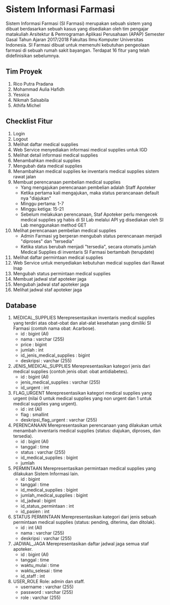 # Sistem Informasi Farmasi
Sistem Informasi Farmasi (SI Farmasi) merupakan sebuah sistem yang dibuat berdasarkan sebuah kasus yang disediakan oleh tim pengajar matakuliah Arsitektur & Pemrograman Aplikasi Perusahaan (APAP) Semester Gasal Tahun Ajaran 2017/2018 Fakultas Ilmu Komputer Universitas Indonesia. SI Farmasi dibuat untuk memenuhi kebutuhan pengeolaan farmasi di sebuah rumah sakit bayangan. Terdapat 16 fitur yang telah didefinisikan sebelumnya.

## Tim Proyek
1. Rico Putra Pradana
2. Mohammad Aulia Hafidh
3. Yessica
4. Nikmah Salsabila
5. Athifa Michel

## Checklist Fitur
1. Login
2. Logout
3. Melihat daftar medical supplies
4. Web Service menyediakan informasi medical supplies untuk IGD
5. Melihat detail informasi medical supplies
6. Menambahkan medical supplies
7. Mengubah data medical supplies
8. Menambahkan medical supplies ke inventaris medical supplies sistem rawat jalan
9. Membuat perencanaan pembelian medical supplies
	- Yang mengajukan perencanaan pembelian adalah Staff Apoteker
	- Ketika pertama kali mengajukan, maka status perancanaan default nya "diajukan"
	- Minggu pertama: 1-7
	- Minggu ketiga: 15-21
	- Sebelum melakukan perencanaan, Staf Apoteker perlu mengecek medical supplies yg habis di SI Lab melalui API yg disediakan oleh SI Lab menggunakan method GET
10. Melihat perencanaan pembelian medical supplies
	- Admin Farmasi yg berperan mengubah status perencanaan menjadi "diproses" dan "tersedia"
	- Ketika status berubah menjadi "tersedia", secara otomatis jumlah Medical Supplies di inventaris SI Farmasi bertambah (terupdate)
11. Melihat daftar permintaan medical supplies
12. Web Service untuk menyediakan kebutuhan medical supplies dari Rawat Inap
13. Mengubah status permintaan medical supplies
14. Membuat jadwal staf apoteker jaga
15. Mengubah jadwal staf apoteker jaga
16. Melihat jadwal staf apoteker jaga

## Database
1. MEDICAL_SUPPLIES
	Merepresentasikan inventaris medical supplies yang terdiri atas obat-obat dan alat-alat kesehatan yang dimiliki SI Farmasi (contoh nama obat: Acarbose).
	- id : bigint (AI)
	- nama : varchar (255)
	- price : bigint
	- jumlah : int
	- id_jenis_medical_supplies : bigint
	- deskripsi : varchar (255)
2. JENIS_MEDICAL_SUPPLIES
	Merepresentasikan kategori jenis dari medical supplies (contoh jenis obat: obat antidiabetes).
	- id : bigint (AI)
	- jenis_medical_supplies : varchar (255)
	- id_urgent : int
3. FLAG_URGENT
	Merepresentasikan kategori medical supplies yang urgent (nilai 0 untuk medical supplies yang non urgent dan 1 untuk medical supplies yang urgent). 
	- id : int (AI)
	- flag : smallint
	- deskripsi_flag_urgent : varchar (255)
4. PERENCANAAN
	Merepresentasikan perencanaan yang dilakukan untuk menambah inventaris medical supplies (status: diajukan, diproses, dan tersedia). 
	- id : bigint (AI)
	- tanggal : time
	- status : varchar (255)
	- id_medical_supplies : bigint
	- jumlah
5. PERMINTAAN
	Merepresentasikan permintaan medical supplies yang dilakukan Sistem Informasi lain.
	- id : bigint
	- tanggal : time
	- id_medical_supplies : bigint
	- jumlah_medical_supplies : bigint
	- id_jadwal : bigint
	- id_status_permintaan : int
	- id_pasien : int
6. STATUS PERMINTAAN
	Merepresentasikan kategori dari jenis sebuah permintaan medical supplies (status: pending, diterima, dan ditolak).
	- id : int (AI)
	- nama : varchar (255)
	- deskripsi : varchar (255)
7. JADWAL_JAGA
	Merepresentasikan daftar jadwal jaga semua staf apoteker.
	- id : bigint (AI)
	- tanggal : time
	- waktu_mulai : time
	- waktu_selesai : time
	- id_staff : int
8. USER_ROLE
	Role: admin dan staff.
	- username : varchar (255)
	- password : varchar (255)
	- role : varchar (255)
